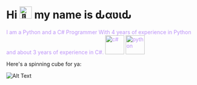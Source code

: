 <h1 class="center"> Hi <picture>
  <source srcset="https://fonts.gstatic.com/s/e/notoemoji/latest/1f44b_1f3fb/512.webp" type="image/webp">
  <img src="https://fonts.gstatic.com/s/e/notoemoji/latest/1f44b_1f3fb/512.gif" alt="👋" width="32" height="32">
</picture> my name is ԃαʋιԃ </h1>

<p style="color: #bd93f9;">
I am a Python and a C# Programmer With 4 years of experience in Python and about 3 years  of experience in C#. <img alt="c#" src="https://cdn-idpgf.nitrocdn.com/TSeLIaDKAUBecatjFLZJpxhTJKErGZRH/assets/images/optimized/rev-2fec28e/insights/wp-content/uploads/2021/02/c.gif" width="50px">
<img alt="python" src="https://i.pinimg.com/originals/ca/00/60/ca0060f3414e6e20b75983acddafad53.gif" width="50px">
</p>

Here's a spinning cube for ya:

![Alt Text](https://github.com/SenatorArmstrong228/SenatorArmstrong228/blob/ce0d3e46ceca9197dcc80f5a666557fe62137d1a/tumblr_pjj34jI6Fd1qeyvpto1_500.gif)

